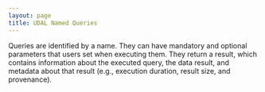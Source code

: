 ```yaml
---
layout: page
title: UDAL Named Queries
---
```


Queries are identified by a name. They can have mandatory and optional
parameters that users set when executing them. They return a result, which
contains information about the executed query, the data result, and metadata
about that result (e.g., execution duration, result size, and provenance).
